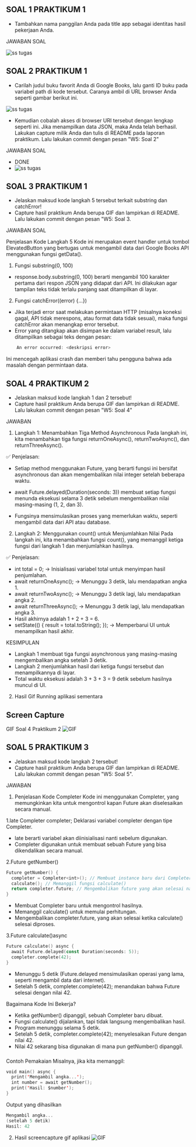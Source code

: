 ## SOAL 1 PRAKTIKUM 1
- Tambahkan nama panggilan Anda pada title app sebagai identitas hasil pekerjaan Anda.

JAWABAN SOAL

![ss tugas](assets/jawaban-asynchronus-1.png)

## SOAL 2 PRAKTIKUM 1

- Carilah judul buku favorit Anda di Google Books, lalu ganti ID buku pada variabel path di kode tersebut. Caranya ambil di URL browser Anda seperti gambar berikut ini.

![ss tugas](assets/jawaban-soal21.png)

- Kemudian cobalah akses di browser URI tersebut dengan lengkap seperti ini. Jika menampilkan data JSON, maka Anda telah berhasil. Lakukan capture milik Anda dan tulis di README pada laporan praktikum. Lalu lakukan commit dengan pesan "W5: Soal 2"

JAWABAN SOAL 
- DONE
- ![ss tugas](assets/jawaban-soal2.png)

## SOAL 3 PRAKTIKUM 1

- Jelaskan maksud kode langkah 5 tersebut terkait substring dan catchError!
- Capture hasil praktikum Anda berupa GIF dan lampirkan di README. Lalu lakukan commit dengan pesan "W5: Soal 3.

JAWABAN SOAL

Penjelasan Kode Langkah 5
Kode ini merupakan event handler untuk tombol ElevatedButton yang bertugas untuk mengambil data dari Google Books API menggunakan fungsi getData().

1. Fungsi substring(0, 100)
- response.body.substring(0, 100) berarti mengambil 100 karakter pertama dari respon JSON yang didapat dari API.
Ini dilakukan agar tampilan teks tidak terlalu panjang saat ditampilkan di layar.

2. Fungsi catchError((error) {...})
- Jika terjadi error saat melakukan permintaan HTTP (misalnya koneksi gagal, API tidak merespons, atau format data tidak sesuai), maka fungsi catchError akan menangkap error tersebut.
- Error yang ditangkap akan disimpan ke dalam variabel result, lalu ditampilkan sebagai teks dengan pesan:



```kotlin
    An error occurred: <deskripsi error>
```
Ini mencegah aplikasi crash dan memberi tahu pengguna bahwa ada masalah dengan permintaan data.

## SOAL 4 PRAKTIKUM 2

- Jelaskan maksud kode langkah 1 dan 2 tersebut!
- Capture hasil praktikum Anda berupa GIF dan lampirkan di README. Lalu lakukan commit dengan pesan "W5: Soal 4"

JAWABAN
1. Langkah 1: Menambahkan Tiga Method Asynchronous
Pada langkah ini, kita menambahkan tiga fungsi returnOneAsync(), returnTwoAsync(), dan returnThreeAsync().

✅ Penjelasan:

- Setiap method menggunakan Future<int>, yang berarti fungsi ini bersifat asynchronous dan akan mengembalikan nilai integer setelah beberapa waktu.

- await Future.delayed(Duration(seconds: 3)) membuat setiap fungsi menunda eksekusi selama 3 detik sebelum mengembalikan nilai masing-masing (1, 2, dan 3).

- Fungsinya mensimulasikan proses yang memerlukan waktu, seperti mengambil data dari API atau database.

2. Langkah 2: Menggunakan count() untuk Menjumlahkan Nilai
Pada langkah ini, kita menambahkan fungsi count(), yang memanggil ketiga fungsi dari langkah 1 dan menjumlahkan hasilnya.

✅ Penjelasan:

- int total = 0; → Inisialisasi variabel total untuk menyimpan hasil penjumlahan.
- await returnOneAsync(); → Menunggu 3 detik, lalu mendapatkan angka 1.
- await returnTwoAsync(); → Menunggu 3 detik lagi, lalu mendapatkan angka 2.
- await returnThreeAsync(); → Menunggu 3 detik lagi, lalu mendapatkan angka 3.
- Hasil akhirnya adalah 1 + 2 + 3 = 6.
- setState(() { result = total.toString(); }); → Memperbarui UI untuk menampilkan hasil akhir.

KESIMPULAN 

- Langkah 1 membuat tiga fungsi asynchronous yang masing-masing mengembalikan angka setelah 3 detik.
- Langkah 2 menjumlahkan hasil dari ketiga fungsi tersebut dan menampilkannya di layar.
- Total waktu eksekusi adalah 3 + 3 + 3 = 9 detik sebelum hasilnya muncul di UI.

2. Hasil Gif Running aplikasi sementara 
## Screen Capture
GIF Soal 4 Praktikum 2
![GIF](screencapture/w5-soal4.gif)

## SOAL 5 PRAKTIKUM 3

- Jelaskan maksud kode langkah 2 tersebut!
- Capture hasil praktikum Anda berupa GIF dan lampirkan di README. Lalu lakukan commit dengan pesan "W5: Soal 5".

JAWABAN
1. Penjelasan Kode Completer
Kode ini menggunakan Completer, yang memungkinkan kita untuk mengontrol kapan Future akan diselesaikan secara manual.

1.late Completer completer;
Deklarasi variabel completer dengan tipe Completer<int>.

- late berarti variabel akan diinisialisasi nanti sebelum digunakan.
- Completer<int> digunakan untuk membuat sebuah Future yang bisa dikendalikan secara manual.

2.Future getNumber()
```kotlin
Future getNumber() {
  completer = Completer<int>(); // Membuat instance baru dari Completer
  calculate(); // Memanggil fungsi calculate()
  return completer.future; // Mengembalikan future yang akan selesai nanti
}
```
- Membuat Completer<int> baru untuk mengontrol hasilnya.
- Memanggil calculate() untuk memulai perhitungan.
- Mengembalikan completer.future, yang akan selesai ketika calculate() selesai diproses.

3.Future calculate()async
```kotlin
Future calculate() async {
  await Future.delayed(const Duration(seconds: 5));
  completer.complete(42);
}
```
- Menunggu 5 detik (Future.delayed mensimulasikan operasi yang lama, seperti mengambil data dari internet).
- Setelah 5 detik, completer.complete(42); menandakan bahwa Future selesai dengan nilai 42.

Bagaimana Kode Ini Bekerja?
- Ketika getNumber() dipanggil, sebuah Completer baru dibuat.
- Fungsi calculate() dijalankan, tapi tidak langsung mengembalikan hasil.
- Program menunggu selama 5 detik.
- Setelah 5 detik, completer.complete(42); menyelesaikan Future dengan nilai 42.
- Nilai 42 sekarang bisa digunakan di mana pun getNumber() dipanggil.

###
Contoh Pemakaian
Misalnya, jika kita memanggil:
```kotlin
void main() async {
  print('Mengambil angka...');
  int number = await getNumber();
  print('Hasil: $number');
}
```
Output yang dihasilkan
```kotlin
Mengambil angka...
(setelah 5 detik)
Hasil: 42
```

2. Hasil screencapture gif aplikasi
![GIF](screencapture/w5-soal5.gif)



